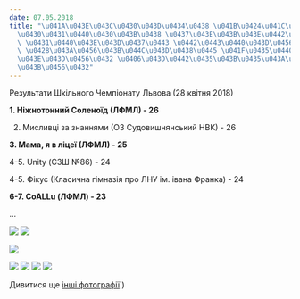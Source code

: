 ```yaml
---
date: 07.05.2018
title: "\u041A\u043E\u043C\u0430\u043D\u0434\u0438 \u041B\u0424\u041C\u041B \u0437\
  \u0430\u0431\u0440\u0430\u043B\u0438 \u0437\u043E\u043B\u043E\u0442\u043E \u0456\
  \ \u0431\u0440\u043E\u043D\u0437\u0443 \u0442\u0443\u0440\u043D\u0456\u0440\u0443\
  \ \u0428\u043A\u0456\u043B\u044C\u043D\u0438\u0445 \u041F\u0435\u0440\u0435\u0433\
  \u043E\u043D\u0456\u0432 \u0406\u043D\u0442\u0435\u043B\u0435\u043A\u0442\u0443\u0430\
  \u043B\u0456\u0432"
---
```

Результати Шкільного Чемпіонату Львова (28 квітня 2018)

**1. Ніжнотонний Соленоїд (ЛФМЛ) - 26**

2. Мисливці за знаннями (ОЗ Судовишнянський НВК) - 26

**3. Мама, я в ліцеї (ЛФМЛ) - 25**

4-5. Unity (СЗШ №86) - 24

4-5. Фікус (Класична гімназія про ЛНУ ім. івана Франка) - 24

**6-7. CoALLu (ЛФМЛ) - 23**

...

![](/files/команди-лфмл-забрали-31732265_1853381298006466_5044880701984342016_n.jpg)
![](/files/команди-лфмл-забрали-31822987_1853374984673764_5949588199650099200_o.jpg)

![](/files/команди-лфмл-забрали-31739967_1853377198006876_4721930398622285824_o.jpg)

![](/files/команди-лфмл-забрали-31732141_1853371991340730_2247541680028778496_o.jpg)
![](/files/команди-лфмл-забрали-31727813_1853390348005561_8105335785634398208_o.jpg)
![](/files/команди-лфмл-забрали-31776020_1853390601338869_5095755354109640704_o.jpg)
![](/files/команди-лфмл-забрали-31730007_1853365308008065_6851031492106125312_o.jpg)

Дивитися ще
[інші фотографії](https://www.facebook.com/shpil.lviv/?hc_ref=ARTj3WqiOcZJRcIIQjqmrDJACgQL5iCvgr0hasq4UcX6ao92UFiSc8hsH1WbS4MOWrs&fref=nf)
)